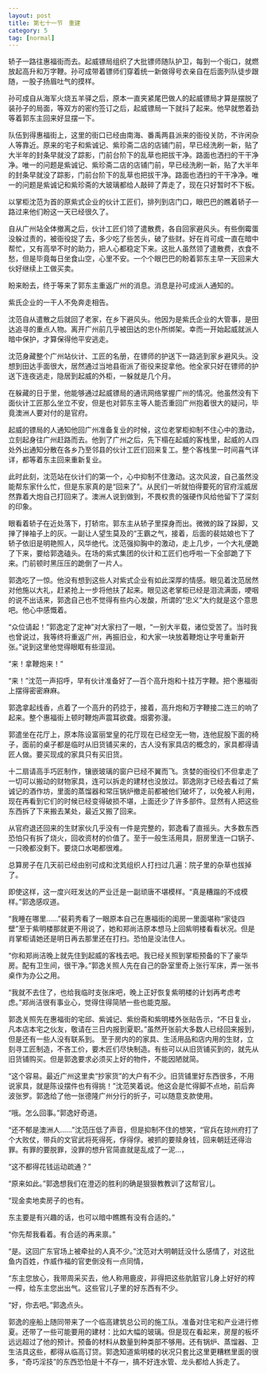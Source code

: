 ```yaml
---
layout: post
title: 第七十一节　重建
category: 5
tag: [normal]
---
```


轿子一路往惠福街而去。起威镖局组织了大批镖师随队护卫，每到一个街口，就燃放起高升和万字鞭。孙可成带着镖师们穿着统一新做得号衣亲自在后面列队徒步跟随，一股子扬眉吐气的摸样。

孙可成自从海军火烧五羊驿之后，原本一直夹紧尾巴做人的起威镖局才算是摆脱了装孙子的局面，等双方的密约签订之后，起威镖局一下就抖了起来。他早就憋着劲等着郭东主回来好显摆一下。

队伍到得惠福街上，这里的街口已经由南海、番禹两县派来的衙役关防，不许闲杂人等靠近。原来的宅子和紫诚记、紫珍斋二店的店铺门前，早已经洗刷一新，贴了大半年的封条早就没了踪影，门前台阶下的乱草也把拔干净。路面也洒扫的干干净净。唯一的问题是紫诚记、紫珍斋二店的店铺门前，早已经洗刷一新，贴了大半年的封条早就没了踪影，门前台阶下的乱草也把拔干净。路面也洒扫的干干净净。唯一的问题是紫诚记和紫珍斋的大玻璃都给人敲碎了弄走了，现在只好暂时不下板。

以掌柜沈范为首的原紫式企业的伙计工匠们，排列到店门口，眼巴巴的瞧着轿子一路过来他们盼这一天已经很久了。

自从广州站全体撤离之后，伙计工匠们领了遣散费，各自回家避风头。有些倒霉蛋没躲过责的，被衙役捉了去，多少吃了些苦头，破了些财。好在肖可成一直在暗中帮忙，又有高举不时的助力，把人心都稳定下来。这批人虽然领了遣散费，衣食不愁，但是毕竟每日坐食山空，心里不安。一个个眼巴巴的盼着郭东主早一天回来大伙好继续上工做买卖。

盼来盼去，终于等来了郭东主重返广州的消息。消息是孙可成派人通知的。

紫氏企业的一干人不免奔走相告。

沈范自从遣散之后就回了老家，在乡下避风头。他因为是紫氏企业的大管事，是田达追寻的重点人物。离开广州前几乎被田达的忠仆所绑架。幸而一开始起威就派人暗中保护，才算保得他平安逃走。

沈范身藏整个广州站伙计、工匠的名册，在镖师的护送下一路逃到家乡避风头。没想到田达手面很大，居然通过当地县衙派了衙役来捉拿他。他全家只好在镖师的护送下连夜逃走，隐居到起威的外柜，一躲就是几个月。

在躲藏的日于里，他能够通过起威镖局的通讯网络掌握广州的情况。他虽然没有下面伙计工匠那么坐立不安，但是也对郭东主等人能否重回广州抱着很大的疑问，毕竟澳洲人要对付的是官府。

起威的镖局的人通知他回广州准备复业的时候，这位老掌柜抑制不住心中的激动，立刻起身往广州赶路而去。他到了广州之后，先下榻在起威的客栈里，起威的人四处外出通知分散在各乡乃至邻县的伙计工匠们回来复工。整个客栈里一时间喜气详详，都等着东主回来重新复业。

此时此刻，沈范站在伙计们的第一个，心中抑制不住激动。这次风波，自己虽然没能帮东家什么忙，但是东家真的是“回来了”。从民们一听就怕得要死的官府淫威居然靠着大炮自己打回来了。澳洲人说到做到，不畏权贵的强硬作风给他留下了深刻的印象。

眼看着轿子在近处落下，打轿帘。郭东主从轿子里探身而出。微微的跺了跺脚，又掸了掸袖子上的灰。一副让人望生莫及的“王霸之气，接着，后面的裴姑娘也下了轿子依旧是明艳照人，风华绝代。沈范强抑胸中的激动，走上几步，一个大礼便跪了下来，要给郭逸磕头。在场的紫式集团的伙计和工匠们也呼啦一下全部跪了下来。门前顿时黑压压的跪倒了一片人。

郭逸吃了一惊。他没有想到这些人对紫式企业有如此深厚的情感。眼见着沈范居然对他施以大礼，赶紧抢上一步将他扶了起来。眼见这老掌柜已经是泪流满面，哽咽的说不出话来，郭逸自己也不觉得有些内心发酸，所谓的“忠义”大约就是这个意思吧。他心中感慨着。

“众位请起！”郭逸定了定神”对大家扫了一眼，“一别大半载，诸位受苦了。当时我也曾说过，我等终将重返广州，再振旧业，和大家一块放着鞭炮让字号重新开张。”说到这里他觉得眼眶有些湿润。

“来！拿鞭炮来！”

“来！”沈范一声招呼，早有伙计准备好了―百个高升炮和十挂万字鞭。把个惠福街上摆得密密麻麻。

郭逸拿起线香，点着了一个高升的药捻于，接着，高升炮和万字鞭接二连三的响了起来。整个惠福街上顿时鞭炮声震耳欲聋。烟雾弥漫。

郭遣坐在花厅上，原本陈设富丽堂皇的花厅现在已经空无一物，连他屁股下面的椅子，面前的桌子都是临时从旧货铺买来的，古人没有家具店的概念的，家具都得请匠人做。要买现成的家具只有买旧货。

十二扇请高手巧匠制作，镶嵌玻璃的窗户已经不翼而飞。贪婪的衙役们不但拿走了一切可以搬动的财物家具，连可以拆走的建材也没放过。郭逸刚才已经去看过了紫诚记的酒作坊，里面的蒸馏器和常压锅炉撤走前都被他们破坏了，以免被人利用，现在再看到它们的时候已经变得破损不堪，上面还少了许多部件。显然有人把这些东西拆了下来搬去某处，最近又搬了回来。

从官府退还回来的生财家伙几乎没有一件是完整的，郭逸看了直摇头。大多数东西恐怕只有拆了烧火，回收资材的价值了。至于一般生活用具，厨房里连一口锅子、一只晚都没剩下。要烧口水喝都很难。

总算房子在几天前已经由别可成和沈芄组织人打扫过几遍：院子里的杂草也拔掉了。

即使这样，这一度兴旺发达的严业迁是一副顽唐不堪模样。“真是糟蹋的不成模样。”郭逸感叹道。

“我睡在哪里……”裴莉秀看了一眼原本自己在惠福街的闺房一里面堪称“家徒四壁”至于紫明楼那就更不用说了，她和郑尚洁原本想马上回紫明楼看看状况。但是肖掌柜请她还是明日再去那里还在打扫。恐怕是没法住人。

“你和郑尚洁晚上就先住到起威的客栈去吧。我已经关照到掌柜预备的下了豪华房。配有卫生间，很干净。”郭逸关照人先在自己的卧室里奇上张行军床，弄一张书桌作为办公之用。

“我就不去住了，也给我临时支张床吧，晚上正好恢复紫明楼的计划再考虑考虑。”郑尚洁很有事业心，觉得住得简陋一些也能克服。

郭逸关照先在惠福街的宅邱、紫诚记、紫纷斋和紫明楼外张贴告示，“不日复业，凡本店本宅之伙友，敬请在三日内报到夏职。”虽然开张前大多数人已经回来报到，但是还有一些人没有联系到。 至于房内的的家具、生活用品和店内用的生财，立刻寻工匠制造，不吝工价，要木匠们尽快制造。有些可以从旧货铺买到的，就先从旧货铺购买。但是郭逸要求必须买上好的物件，不能因陋就简。

“这个容易。最近广州这里卖“抄家货”的大户有不少。旧货铺里好东西很多，不用说家具，就是陈设摆件也有得挑！”沈范笑着说。他这会是忙得脚不点地，前后奔波张罗。郭逸给了他一张德隆广州分行的折子，可以随意支款使用。

“哦。怎么回事。”郭逸好奇道。

“还不郁是澳洲人……”沈范压低了声音，但是抑制不住的想笑，“官兵在琼州府打了个大败仗，带兵的文官武将死得死，俘得俘。被抓的要赎身钱，回来朝廷还得治罪。有罪的要脱罪，没罪的想升官简直就是乱成了一泥…，

“这不都得花钱运动疏通？”

“原来如此。”郭逸想我们在澄迈的胜利的确是狠狠教教训了这帮官儿。

“现金卖地卖房子的也有。

东主要是有兴趣的话，也可以暗中瞧瞧有没有合适的。”

“你先帮我看着。有合适的再来禀。”

“是。这回广东官场上被牵扯的人真不少。”沈范对大明朝廷没什么感情了，对这批鱼内百姓，作威作福的官吏倒没有一点同情，

“东主您放心，我带周采买去，他人称用鹿皮，非得把这些肮脏官儿身上好好的榨一榨，给东主您出出气。这些官儿子里的好东西有不少。

“好，你去吧。”郭逸点头。

郭逸的座船上随同带来了一个临高建筑总公司的施工队。准备对住宅和产业进行修夏。还带了一些可能要用的建材：比如大幅的玻璃。但是现在看起来，房屋的板坏远远超过了他的预计。预备的材料从数量到种类部不够用。还有锅炉、蒸馏器、卫生洁具这些，都得从临高订贷。郭逸知道紫明楼的状况只套比这里更糟糕里面的很多，“奇巧淫技”的东西恐怕是十不存一，搞不好连水管、龙头都给人拆走了。